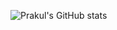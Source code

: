 ![Prakul's GitHub stats](https://github-readme-stats.vercel.app/api?username=prakulchandragit&theme=tokyonight&show_icons=true)
